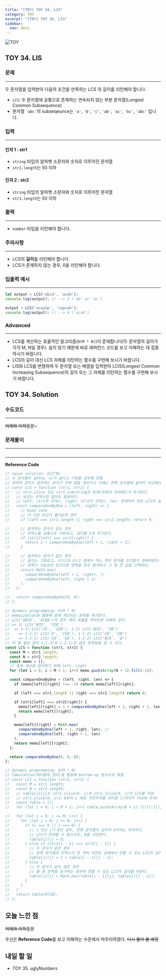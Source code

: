 ```yaml
---
title: "[TOY] TOY 34. LIS"
category: TOY
excerpt: "[TOY] TOY 34. LIS"
sidebar:
  nav: docs
---
```


![TOY](https://user-images.githubusercontent.com/83164003/131701318-f0ff36c4-1fcc-4f21-b978-18a9d8ec3386.jpg)
## TOY 34. LIS
### 문제
---
두 문자열을 입력받아 다음의 조건을 만족하는 *LCS* 의 길이를 리턴해야 합니다.

- `LCS`: 두 문자열에 공통으로 존재하는 연속되지 않는 부분 문자열(Longest Common Subsequence)
- 문자열 `'abc'`의 subseqeunce는 `'a'`, `'b'`, `'c'`, `'ab'`, `'ac'`, `'bc'`, `'abc'` 입니다.

### 입력
---
#### 인자 1 : str1
- `string` 타입의 알파벳 소문자와 숫자로 이루어진 문자열
- `str1.length`는 50 이하

#### 인자 2 : str2
- `string` 타입의 알파벳 소문자와 숫자로 이루어진 문자열
- `str1.length`는 50 이하

### 출력
---
- `number` 타입을 리턴해야 합니다.

### 주의사항
---
- LCS의 **길이**를 리턴해야 합니다.
- LCS가 존재하지 않는 경우, 0을 리턴해야 합니다.

### 입출력 예시
---
```javascript
let output = LCS('abcd', 'aceb');
console.log(output); // --> 2 ('ab' or 'ac')

output = LCS('acaykp', 'capcak');
console.log(output); // --> 4 ('acak')
```

### Advanced
---
- LCS를 계산하는 효율적인 알고리즘(`O(M * N)`)이 존재합니다(두 문자열의 길이가 각각 M, N일 경우). 쉽지 않기 때문에 바로 레퍼런스 코드를 보고 이해하는 데 집중하시기 바랍니다.
- LCS의 길이 대신 LCS 자체를 리턴하는 함수를 구현해 보시기 바랍니다.
- LIS와 LCS를 변형하여 두 문자열 또는 배열을 입력받아 LCIS(Longest Common Increasing Subsequence)의 길이 또는 그 자체를 리턴하는 함수를 구현해 보시기 바랍니다.

## TOY 34. Solution
### 수도코드
---
~~어제와 이하동문..~~

### 문제풀이 
---

```javascript

```
--- 

**Reference Code**
```javascript
// naive solution: O(2^N)
// 두 문자열의 길이(m, n)가 같다고 가정할 경우에 한함
// 최악의 경우는 일치하는 문자가 전혀 없을 경우이고 이때는 한쪽 문자열의 끝까지 비교해야 하므로 2^n 만큼의 시간이 걸린다.
// const LCS = function (str1, str2) {
//   // str1.slice 또는 str1.substring은 O(N)만큼의 오버헤드가 추가된다.
//   // 비교는 인덱스만 알아도 충분하다.
//   // left: str1의 인덱스, right: str2의 인덱스, len: 현재까지 만든 LCS의 길이
//   const compareOneByOne = (left, right) => {
//     // base case
//     // 더 이상 비교가 불가능한 경우
//     if (left === str1.length || right === str2.length) return 0;

//     // 일치하는 문자가 있는 경우
//     // 인덱스를 공통으로 이동하고, 길이를 1개 추가한다.
//     if (str1[left] === str2[right]) {
//       return 1 + compareOneByOne(left + 1, right + 1);
//     }

//     // 일치하는 문자가 없는 경우
//     // 길이는 그대로고, str1과 str2 중에서 어느 쪽의 문자를 포기할지 정해야한다.
//     // 양쪽다 가능성이 있으므로 양쪽을 모두 탐색하고 그 중 큰 값을 선택한다.
//     return Math.max(
//       compareOneByOne(left + 1, right), //
//       compareOneByOne(left, right + 1)
//     );
//   };

//   return compareOneByOne(0, 0);
// };

// dynamic programming: O(M * N)
// memoization을 활용해 중복 계산되는 문제를 제거한다.
// LCS('ABCD', 'ACEB')의 경우 재귀 호출을 적어보면 아래와 같다.
// => 1) LCS('BCD', 'CEB')
//  => 1-1) LCS('CD', 'CEB'), 1-2) LCS('BCD', 'EB')
//    => 1-1-1) LCS('D', 'CEB'), 1-1-2) LCS('CD', 'EB')
//    => 1-2-1) LCS('CD', 'EB'), 1-2-2) LCS('BCD', 'B')
// 더 볼 필요 없이 1-1-2)와 1-2-1)은 같은 문제임을 알 수 있다.
const LCS = function (str1, str2) {
  const M = str1.length;
  const N = str2.length;
  const memo = [];
  // 중복 계산을 방지하기 위해 left, right
  for (let i = 0; i < M + 1; i++) memo.push(Array(N + 1).fill(-1));

  const compareOneByOne = (left, right, len) => {
    if (memo[left][right] !== -1) return memo[left][right];

    if (left === str1.length || right === str2.length) return 0;

    if (str1[left] === str2[right]) {
      memo[left][right] = 1 + compareOneByOne(left + 1, right + 1, len + 1);
      return memo[left][right];
    }

    memo[left][right] = Math.max(
      compareOneByOne(left + 1, right, len), //
      compareOneByOne(left, right + 1, len)
    );
    return memo[left][right];
  };

  return compareOneByOne(0, 0, 0);
};

// dynamic programming: O(M * N)
// tabulation(테이블에 정리)을 활용해 bottom-up 방식으로 해결
// const LCS = function (str1, str2) {
//   const M = str1.length;
//   const N = str2.length;
//   // table[i][j]는 str1.slice(0, i)와 str2.slice(0, j)의 LCS를 저장
//   // str1.slice(0, i)는 0부터 i 바로 직전까지를 의미함 (i까지가 아님에 주의)
//   const table = [];
//   for (let i = 0; i < M + 1; i++) table.push(Array(N + 1).fill(-1));

//   for (let i = 0; i <= M; i++) {
//     for (let j = 0; j <= N; j++) {
//       if (i === 0 || j === 0) {
//         // i 또는 j가 0인 경우, 한쪽 문자열이 길이가 0이라는 의미이다.
//         // LCS가 존재할 수 없으므로, 0을 저장한다.
//         table[i][j] = 0;
//       } else if (str1[i - 1] === str2[j - 1]) {
//         // 두 문자가 같은 경우
//         // 양쪽 문자열의 인덱스가 한 개씩 이전인 상태에서 만들 수 있는 LCS의 길이보다 1만큼 더 길다.
//         table[i][j] = 1 + table[i - 1][j - 1];
//       } else {
//         // 두 문자가 같지 않은 경우
//         // 둘 중 한쪽을 포기하는 경우에 만들 수 있는 LCS의 길이를 따른다.
//         table[i][j] = Math.max(table[i - 1][j], table[i][j - 1]);
//       }
//     }
//   }
//   return table[M][N];
// };
```

## 오늘 느낀 점
~~어제와 이하동문~~

우선은 **Reference Code**를 보고 이해하는 수준에서 마무리하였다.  ~~다시 풀어 볼 예정~~

## 내일 할 일
- TOY 35. uglyNumbers
